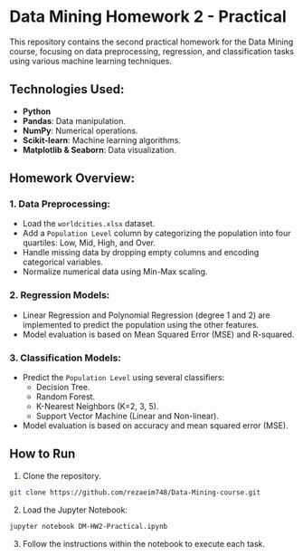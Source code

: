
# Data Mining Homework 2 - Practical

This repository contains the second practical homework for the Data Mining course, focusing on data preprocessing, regression, and classification tasks using various machine learning techniques.

## Technologies Used:
- **Python**
- **Pandas**: Data manipulation.
- **NumPy**: Numerical operations.
- **Scikit-learn**: Machine learning algorithms.
- **Matplotlib & Seaborn**: Data visualization.

## Homework Overview:
### 1. Data Preprocessing:
- Load the `worldcities.xlsx` dataset.
- Add a `Population Level` column by categorizing the population into four quartiles: Low, Mid, High, and Over.
- Handle missing data by dropping empty columns and encoding categorical variables.
- Normalize numerical data using Min-Max scaling.

### 2. Regression Models:
- Linear Regression and Polynomial Regression (degree 1 and 2) are implemented to predict the population using the other features.
- Model evaluation is based on Mean Squared Error (MSE) and R-squared.

### 3. Classification Models:
- Predict the `Population Level` using several classifiers:
  - Decision Tree.
  - Random Forest.
  - K-Nearest Neighbors (K=2, 3, 5).
  - Support Vector Machine (Linear and Non-linear).
- Model evaluation is based on accuracy and mean squared error (MSE).

## How to Run
1. Clone the repository.

```bash
git clone https://github.com/rezaeim748/Data-Mining-course.git
```

2. Load the Jupyter Notebook:

```bash
jupyter notebook DM-HW2-Practical.ipynb
```

3. Follow the instructions within the notebook to execute each task.
